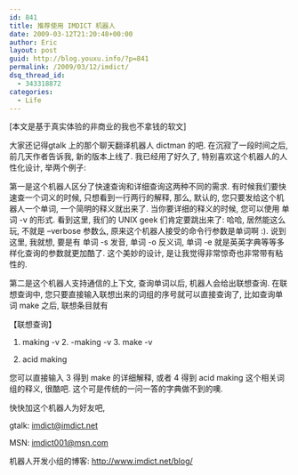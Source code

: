 ```yaml
---
id: 841
title: 推荐使用 IMDICT 机器人
date: 2009-03-12T21:20:48+00:00
author: Eric
layout: post
guid: http://blog.youxu.info/?p=841
permalink: /2009/03/12/imdict/
dsq_thread_id:
  - 343318872
categories:
  - Life
---
```

[本文是基于真实体验的非商业的我也不拿钱的软文]

大家还记得gtalk 上的那个聊天翻译机器人 dictman 的吧. 在沉寂了一段时间之后, 前几天作者告诉我, 新的版本上线了. 我已经用了好久了, 特别喜欢这个机器人的人性化设计, 举两个例子:

第一是这个机器人区分了快速查询和详细查询这两种不同的需求. 有时候我们要快速查一个词义的时候, 只想看到一行两行的解释, 那么, 默认的, 您只要发给这个机器人一个单词, 一个简明的释义就出来了. 当你要详细的释义的时候, 您可以使用 单词 -v 的形式. 看到这里, 我们的 UNIX geek 们肯定要跳出来了: 哈哈, 居然能这么玩, 不就是 &#8211;verbose 参数么, 原来这个机器人接受的命令行参数是单词啊 :). 说到这里, 我就想, 要是有 单词 -s 发音, 单词 -o 反义词, 单词 -e 就是英英字典等等多样化查询的参数就更加酷了. 这个美妙的设计, 是让我觉得非常惊奇也非常带有粘性的.

第二是这个机器人支持通信的上下文, 查询单词以后, 机器人会给出联想查询. 在联想查询中, 您只要直接输入联想出来的词组的序号就可以直接查询了, 比如查询单词 make 之后, 联想条目就有
  
【联想查询】
  
1. making -v 2. -making -v 3. make -v
  
4. acid making

您可以直接输入 3 得到 make 的详细解释, 或者 4 得到 acid making 这个相关词组的释义, 很酷吧. 这个可是传统的一问一答的字典做不到的噢.

快快加这个机器人为好友吧,

gtalk: imdict@imdict.net
  
MSN: imdict001@msn.com

机器人开发小组的博客: <http://www.imdict.net/blog/>